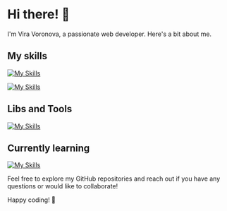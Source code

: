 # Hi there! 👋

I'm Vira Voronova, a passionate web developer. Here's a bit about me.

## My skills
[![My Skills](https://skillicons.dev/icons?i=js,react,nextjs,gatsby,ts,vue,html,css,scss,graphql)](https://skillicons.dev)

[![My Skills](https://skillicons.dev/icons?i=nodejs,express,nestjs,mongodb)](https://skillicons.dev)

## Libs and Tools
[![My Skills](https://skillicons.dev/icons?i=redux,styledcomponents,emotion,tailwind,materialui,firebase,figma,postman)](https://skillicons.dev)

## Currently learning
[![My Skills](https://skillicons.dev/icons?i=redis,postgres,sequelize)](https://skillicons.dev)

Feel free to explore my GitHub repositories and reach out if you have any questions or would like to collaborate!

Happy coding! 🚀
